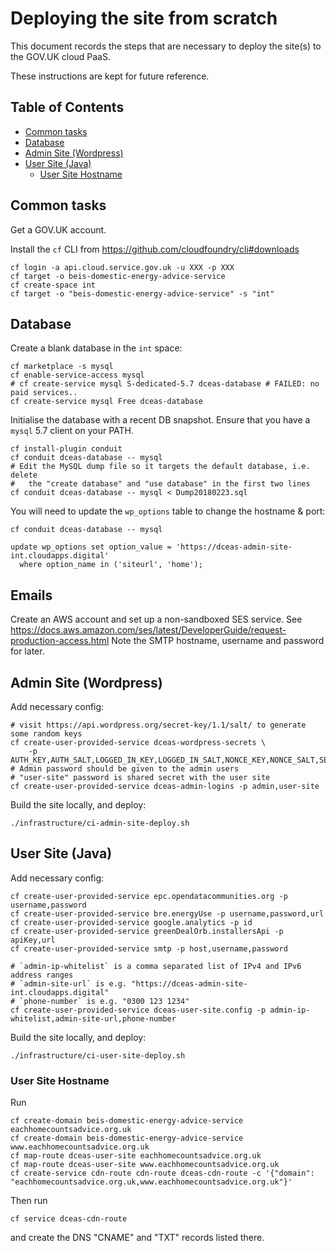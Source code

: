 # Deploying the site from scratch

This document records the steps that are necessary
to deploy the site(s) to the GOV.UK cloud PaaS.

These instructions are kept for future reference.


## Table of Contents

<!-- toc -->

- [Common tasks](#common-tasks)
- [Database](#database)
- [Admin Site (Wordpress)](#admin-site-wordpress)
- [User Site (Java)](#user-site-java)
  * [User Site Hostname](#user-site-hostname)

<!-- tocstop -->

## Common tasks

Get a GOV.UK account.

Install the `cf` CLI from https://github.com/cloudfoundry/cli#downloads

    cf login -a api.cloud.service.gov.uk -u XXX -p XXX
    cf target -o beis-domestic-energy-advice-service
    cf create-space int
    cf target -o "beis-domestic-energy-advice-service" -s "int"

## Database

Create a blank database in the `int` space:

    cf marketplace -s mysql
    cf enable-service-access mysql
    # cf create-service mysql S-dedicated-5.7 dceas-database # FAILED: no paid services..
    cf create-service mysql Free dceas-database

Initialise the database with a recent DB snapshot.
Ensure that you have a `mysql` 5.7 client on your PATH.

    cf install-plugin conduit
    cf conduit dceas-database -- mysql
    # Edit the MySQL dump file so it targets the default database, i.e. delete
    #   the "create database" and "use database" in the first two lines
    cf conduit dceas-database -- mysql < Dump20180223.sql

You will need to update the `wp_options` table to change the hostname & port:

    cf conduit dceas-database -- mysql
    
    update wp_options set option_value = 'https://dceas-admin-site-int.cloudapps.digital'
      where option_name in ('siteurl', 'home');

## Emails

Create an AWS account and set up a non-sandboxed SES service.
See https://docs.aws.amazon.com/ses/latest/DeveloperGuide/request-production-access.html
Note the SMTP hostname, username and password for later.

## Admin Site (Wordpress)

Add necessary config:

    # visit https://api.wordpress.org/secret-key/1.1/salt/ to generate some random keys
    cf create-user-provided-service dceas-wordpress-secrets \
        -p AUTH_KEY,AUTH_SALT,LOGGED_IN_KEY,LOGGED_IN_SALT,NONCE_KEY,NONCE_SALT,SECURE_AUTH_KEY,SECURE_AUTH_SALT
    # Admin password should be given to the admin users
    # "user-site" password is shared secret with the user site
    cf create-user-provided-service dceas-admin-logins -p admin,user-site

Build the site locally, and deploy:
 
    ./infrastructure/ci-admin-site-deploy.sh

## User Site (Java)

Add necessary config:

    cf create-user-provided-service epc.opendatacommunities.org -p username,password
    cf create-user-provided-service bre.energyUse -p username,password,url
    cf create-user-provided-service google.analytics -p id
    cf create-user-provided-service greenDealOrb.installersApi -p apiKey,url
    cf create-user-provided-service smtp -p host,username,password

    # `admin-ip-whitelist` is a comma separated list of IPv4 and IPv6 address ranges
    # `admin-site-url` is e.g. "https://dceas-admin-site-int.cloudapps.digital"
    # `phone-number` is e.g. "0300 123 1234"
    cf create-user-provided-service dceas-user-site.config -p admin-ip-whitelist,admin-site-url,phone-number

Build the site locally, and deploy:

    ./infrastructure/ci-user-site-deploy.sh

### User Site Hostname

Run

    cf create-domain beis-domestic-energy-advice-service eachhomecountsadvice.org.uk
    cf create-domain beis-domestic-energy-advice-service www.eachhomecountsadvice.org.uk
    cf map-route dceas-user-site eachhomecountsadvice.org.uk
    cf map-route dceas-user-site www.eachhomecountsadvice.org.uk
    cf create-service cdn-route cdn-route dceas-cdn-route -c '{"domain": "eachhomecountsadvice.org.uk,www.eachhomecountsadvice.org.uk"}'

Then run

    cf service dceas-cdn-route

and create the DNS "CNAME" and "TXT" records listed there.
